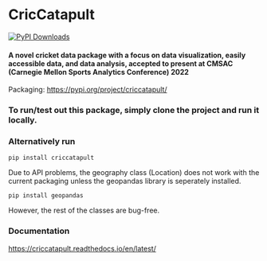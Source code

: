 # CricCatapult

[![PyPI Downloads](https://static.pepy.tech/badge/criccatapult)](https://pepy.tech/projects/criccatapult)

#### A novel cricket data package with a focus on data visualization, easily accessible data, and data analysis, accepted to present at CMSAC (Carnegie Mellon Sports Analytics Conference) 2022 

Packaging: https://pypi.org/project/criccatapult/

### To run/test out this package, simply clone the project and run it locally.
### Alternatively run
```
pip install criccatapult
```

Due to API problems, the geography class (Location) does not work with the current packaging unless the geopandas library is seperately installed. 

```
pip install geopandas
```

However, the rest of the classes are bug-free.


### Documentation
https://criccatapult.readthedocs.io/en/latest/


